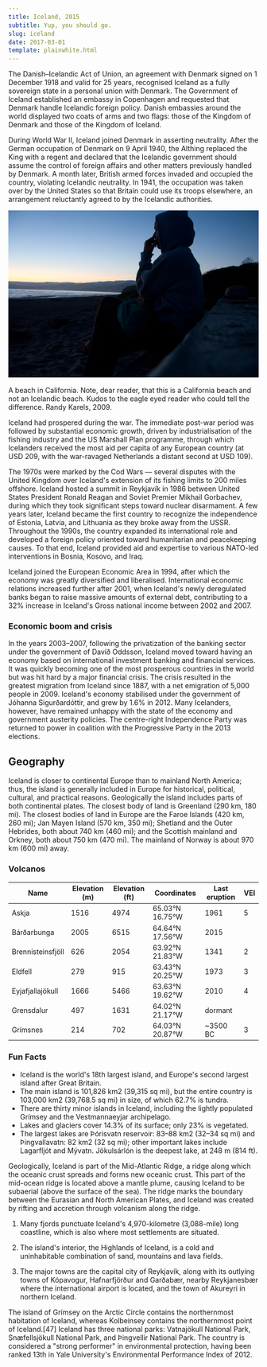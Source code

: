 ```yaml
---
title: Iceland, 2015
subtitle: Yup, you should go.
slug: iceland
date: 2017-03-01
template: plainwhite.html
---
```


The Danish–Icelandic Act of Union, an agreement with Denmark signed on 1 December 1918 and valid for 25 years, recognised Iceland as a fully sovereign state in a personal union with Denmark. The Government of Iceland established an embassy in Copenhagen and requested that Denmark handle Icelandic foreign policy. Danish embassies around the world displayed two coats of arms and two flags: those of the Kingdom of Denmark and those of the Kingdom of Iceland.

During World War II, Iceland joined Denmark in asserting neutrality. After the German occupation of Denmark on 9 April 1940, the Althing replaced the King with a regent and declared that the Icelandic government should assume the control of foreign affairs and other matters previously handled by Denmark. A month later, British armed forces invaded and occupied the country, violating Icelandic neutrality. In 1941, the occupation was taken over by the United States so that Britain could use its troops elsewhere, an arrangement reluctantly agreed to by the Icelandic authorities.

<div>
<img class="width-100" src="/static/images/galleries/california/california-13.jpg">
<p class="caption">A beach in California. Note, dear reader, that this is a California beach and not an Icelandic beach. Kudos to the eagle eyed reader who could tell the difference. Randy Karels, 2009.</p>
</div>

Iceland had prospered during the war. The immediate post-war period was followed by substantial economic growth, driven by industrialisation of the fishing industry and the US Marshall Plan programme, through which Icelanders received the most aid per capita of any European country (at <span class="smallcaps">USD</span> 209, with the war-ravaged Netherlands a distant second at <span class="smallcaps">USD</span> 109).

The 1970s were marked by the Cod Wars — several disputes with the United Kingdom over Iceland's extension of its fishing limits to 200 miles offshore. Iceland hosted a summit in Reykjavík in 1986 between United States President Ronald Reagan and Soviet Premier Mikhail Gorbachev, during which they took significant steps toward nuclear disarmament. A few years later, Iceland became the first country to recognize the independence of Estonia, Latvia, and Lithuania as they broke away from the USSR. Throughout the 1990s, the country expanded its international role and developed a foreign policy oriented toward humanitarian and peacekeeping causes. To that end, Iceland provided aid and expertise to various NATO-led interventions in Bosnia, Kosovo, and Iraq.

Iceland joined the European Economic Area in 1994, after which the economy was greatly diversified and liberalised. International economic relations increased further after 2001, when Iceland's newly deregulated banks began to raise massive amounts of external debt, contributing to a 32% increase in Iceland's Gross national income between 2002 and 2007.

### Economic boom and crisis

In the years 2003–2007, following the privatization of the banking sector under the government of Davíð Oddsson, Iceland moved toward having an economy based on international investment banking and financial services. It was quickly becoming one of the most prosperous countries in the world but was hit hard by a major financial crisis. The crisis resulted in the greatest migration from Iceland since 1887, with a net emigration of 5,000 people in 2009. Iceland's economy stabilised under the government of Jóhanna Sigurðardóttir, and grew by 1.6% in 2012. Many Icelanders, however, have remained unhappy with the state of the economy and government austerity policies. The centre-right Independence Party was returned to power in coalition with the Progressive Party in the 2013 elections.

## Geography

Iceland is closer to continental Europe than to mainland North America; thus, the island is generally included in Europe for historical, political, cultural, and practical reasons. Geologically the island includes parts of both continental plates. The closest body of land is Greenland (290 km, 180 mi). The closest bodies of land in Europe are the Faroe Islands (420 km, 260 mi); Jan Mayen Island (570 km, 350 mi); Shetland and the Outer Hebrides, both about 740 km (460 mi); and the Scottish mainland and Orkney, both about 750 km (470 mi). The mainland of Norway is about 970 km (600 mi) away.

### Volcanos

<table class="tabular-numerals">
<thead>
<th class="align-left">Name</th><th>Elevation (m)</th><th>Elevation (ft)</th><th>Coordinates</th><th>Last eruption</th><th>VEI</th>
</thead>
<tbody>
<tr><td class="align-left">Askja</td><td>1516</td><td>4974</td><td>65.03°N 16.75°W</td><td>1961</td><td>5</td></tr>
<tr><td class="align-left">Bárðarbunga</td><td>2005</td><td>6515</td><td>64.64°N 17.56°W</td><td>2015</td></tr>
<tr><td class="align-left">Brennisteinsfjöll</td><td>626</td><td>2054</td><td>63.92°N 21.83°W</td><td>1341</td><td>2</td></tr>
<tr><td class="align-left">Eldfell</td><td>279</td><td>915</td><td>63.43°N 20.25°W</td><td>1973</td><td>3</td></tr>
<tr><td class="align-left">Eyjafjallajökull</td><td>1666</td><td>5466</td><td>63.63°N 19.62°W</td><td>2010</td><td>4</td></tr>
<tr><td class="align-left">Grensdalur</td><td>497</td><td>1631</td><td>64.02°N 21.17°W</td><td>dormant</td></tr>
<tr><td class="align-left">Grímsnes</td><td>214</td><td>702</td><td>64.03°N 20.87°W</td><td>~3500 BC</td><td>3</td></tr>
</tbody>
</table>

### Fun Facts

* Iceland is the world's 18th largest island, and Europe's second largest island after Great Britain.
* The main island is 101,826 km2 (39,315 sq mi), but the entire country is 103,000 km2 (39,768.5 sq mi) in size, of which 62.7% is tundra.
* There are thirty minor islands in Iceland, including the lightly populated Grímsey and the Vestmannaeyjar archipelago.
* Lakes and glaciers cover 14.3% of its surface; only 23% is vegetated.
* The largest lakes are Þórisvatn reservoir: 83–88 km2 (32–34 sq mi) and Þingvallavatn: 82 km2 (32 sq mi); other important lakes include Lagarfljót and Mývatn. Jökulsárlón is the deepest lake, at 248 m (814 ft).

Geologically, Iceland is part of the Mid-Atlantic Ridge, a ridge along which the oceanic crust spreads and forms new oceanic crust. This part of the mid-ocean ridge is located above a mantle plume, causing Iceland to be subaerial (above the surface of the sea). The ridge marks the boundary between the Eurasian and North American Plates, and Iceland was created by rifting and accretion through volcanism along the ridge.

1. Many fjords punctuate Iceland's 4,970-kilometre (3,088-mile) long coastline, which is also where most settlements are situated.

2. The island's interior, the Highlands of Iceland, is a cold and uninhabitable combination of sand, mountains and lava fields.

3. The major towns are the capital city of Reykjavík, along with its outlying towns of Kópavogur, Hafnarfjörður and Garðabær, nearby Reykjanesbær where the international airport is located, and the town of Akureyri in northern Iceland.

The island of Grímsey on the Arctic Circle contains the northernmost habitation of Iceland, whereas Kolbeinsey contains the northernmost point of Iceland.[47] Iceland has three national parks: Vatnajökull National Park, Snæfellsjökull National Park, and Þingvellir National Park. The country is considered a "strong performer" in environmental protection, having been ranked 13th in Yale University's Environmental Performance Index of 2012.
